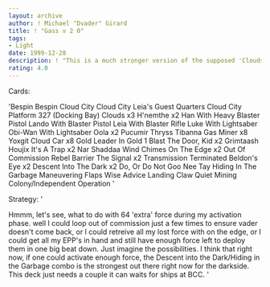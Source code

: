 ```yaml
---
layout: archive
author: ! Michael "Dvader" Girard
title: ! "Gass v 2 0"
tags:
- Light
date: 1999-12-28
description: ! "This is a much stronger version of the supposed 'Cloudstrom' decks.  This utilizes the awesome combo of Descent into the Dark/Hiding in the Garbage.  With this combo, you can loop pretty much any non-unique interrupt out there (like on the edge, out of co"
rating: 4.0
---
```

Cards: 

'Bespin
  Bespin Cloud City
  Cloud City Leia's Guest Quarters
  Cloud City Platform 327 (Docking Bay)
  Clouds  x3
  H'nemthe  x2
  Han With Heavy Blaster Pistol
  Lando With Blaster Pistol
  Leia With Blaster Rifle
  Luke With Lightsaber
  Obi-Wan With Lightsaber
  Oola	x2
  Pucumir Thryss
  Tibanna Gas Miner  x8
  Yoxgit
  Cloud Car  x8
  Gold Leader In Gold 1
  Blast The Door, Kid	x2
  Grimtaash
  Houjix
  It's A Trap  x2
  Nar Shaddaa Wind Chimes
  On The Edge  x2
  Out Of Commission
  Rebel Barrier
  The Signal  x2
  Transmission Terminated
  Beldon's Eye  x2
  Descent Into The Dark  x2
  Do, Or Do Not
  Goo Nee Tay
  Hiding In The Garbage
  Maneuvering Flaps
  Wise Advice
  Landing Claw
  Quiet Mining Colony/Independent Operation '

Strategy: '

Hmmm, let's see, what to do with 64 'extra' force during my activation phase.  well I could loop out of commission just a few times to ensure vader doesn't come back, or I could retreive all my lost force with on the edge, or I could get all my EPP's in hand and still have enough force left to deploy them in one big beat down.  Just imagine the possibilities.	I think that right now, if one could activate enough force, the Descent into the Dark/Hiding in the Garbage combo is the strongest out there right now for the darkside.  This deck just needs a couple it can waits for ships at BCC. '